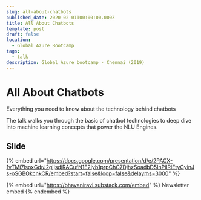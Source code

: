 ```yaml
---
slug: all-about-chatbots
published_date: 2020-02-01T00:00:00.000Z
title: All About Chatbots
template: post
draft: false
location:
  - Global Azure Bootcamp
tags:
  - talk
description: Global Azure bootcamp - Chennai (2019)
---
```


# All About Chatbots

Everything you need to know about the technology behind chatbots

The talk walks you through the basic of chatbot technologies to deep dive into machine learning concepts that power the NLU Engines.

## Slide

{% embed url="https://docs.google.com/presentation/d/e/2PACX-1vTMi7lsoxGdrJ2gIjsdjRACufN1E2lyb1prpChC7DjhzSoadbD5InPilRlEtyCyinJs-oSGBOkcnkCR/embed?start=false&loop=false&delayms=3000" %}



{% embed url="https://bhavaniravi.substack.com/embed" %}
Newsletter embed
{% endembed %}
